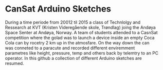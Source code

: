 # CanSat Arduino Sketches 

During a time periode from 20012 til 2015 a class of Technlolgy and Ressearch at KVT (Kristen Videregående skole, Trøndlag) joing the Andøya Space Senter at Andøya, Norway. A team of students attended to a CasnSat competition where the golad was to launch a device inside an empty Coca Cola can by rocetry 2 km up in the atmosfare. On the way down the can was conneted to a paracute and recorded different enviremment parametres like height, pressure, temp and others back by telemtry to an PC operator. In this github a collection of different Arduino sketches are resumed.
